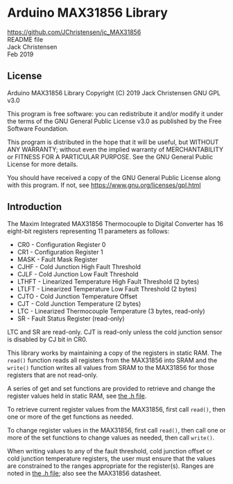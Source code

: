 # Arduino MAX31856 Library
https://github.com/JChristensen/jc_MAX31856  
README file  
Jack Christensen  
Feb 2019  

## License
Arduino MAX31856 Library Copyright (C) 2019 Jack Christensen GNU GPL v3.0

This program is free software: you can redistribute it and/or modify it under the terms of the GNU General Public License v3.0 as published by the Free Software Foundation.

This program is distributed in the hope that it will be useful, but WITHOUT ANY WARRANTY; without even the implied warranty of MERCHANTABILITY or FITNESS FOR A PARTICULAR PURPOSE.  See the GNU General Public License for more details.

You should have received a copy of the GNU General Public License
along with this program. If not, see <https://www.gnu.org/licenses/gpl.html>

## Introduction
The Maxim Integrated MAX31856 Thermocouple to Digital Converter has 16 eight-bit registers representing 11 parameters as follows:

* CR0 - Configuration Register 0
* CR1 - Configuration Register 1
* MASK - Fault Mask Register
* CJHF - Cold Junction High Fault Threshold
* CJLF - Cold Junction Low Fault Threshold
* LTHFT - Linearized Temperature High Fault Threshold (2 bytes)
* LTLFT - Linearized Temperature Low Fault Threshold (2 bytes)
* CJTO - Cold Junction Temperature Offset
* CJT - Cold Junction Temperature (2 bytes)
* LTC - Linearized Thermocouple Temperature (3 bytes, read-only)
* SR - Fault Status Register (read-only)

LTC and SR are read-only. CJT is read-only unless the cold junction sensor is disabled by CJ bit in CR0.

This library works by maintaining a copy of the registers in static RAM. The `read()` function reads all registers from the MAX31856 into SRAM and the `write()` function writes all values from SRAM to the MAX31856 for those registers that are not read-only.

A series of get and set functions are provided to retrieve and change the register values held in static RAM, see [the .h file](https://github.com/JChristensen/jc_MAX31856/blob/master/src/jc_MAX31856.h).

To retrieve current register values from the MAX31856, first call `read()`, then one or more of the get functions as needed.

To change register values in the MAX31856, first call `read()`, then call one or more of the set functions to change values as needed, then call `write()`.

When writing values to any of the fault threshold, cold junction offset or cold junction temperature registers, the user must ensure that the values are constrained to the ranges appropriate for the register(s). Ranges are noted in [the .h file](https://github.com/JChristensen/jc_MAX31856/blob/master/src/jc_MAX31856.h); also see the MAX31856 datasheet.